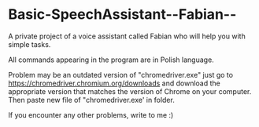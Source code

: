 # Basic-SpeechAssistant--Fabian--
A private project of a voice assistant called Fabian who will help you with simple tasks.

All commands appearing in the program are in Polish language.

Problem may be an outdated version of "chromedriver.exe" just go to https://chromedriver.chromium.org/downloads and download the appropriate version that matches the version of Chrome on your computer. Then paste new file of "chromedriver.exe' in folder.

If you encounter any other problems, write to me :)
